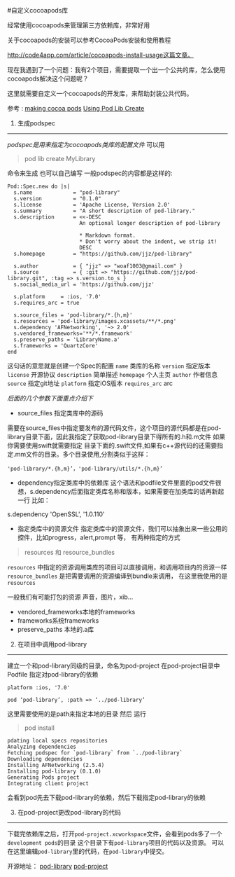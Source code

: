 #自定义cocoapods库

经常使用cocoapods来管理第三方依赖库，非常好用

关于cocoapods的安装可以参考CocoaPods安装和使用教程

http://code4app.com/article/cocoapods-install-usage这篇文章。

现在我遇到了一个问题：我有2个项目，需要提取一个出一个公共的库，怎么使用cocoapods解决这个问题呢？

这里就需要自定义一个cocoapods的开发库，来帮助封装公共代码。

参考 :
[making cocoa pods](https://guides.cocoapods.org/making/index.html)
	 [Using Pod Lib Create](https://guides.cocoapods.org/making/using-pod-lib-create.html)

 

1. 生成podspec
------------

*podspec是用来指定为cocoapods类库的配置文件*
可以用

    

> pod lib create MyLibrary

命令来生成
也可以自己编写
一般podspec的内容都是这样的:

    Pod::Spec.new do |s|
      s.name             = "pod-library"
      s.version          = "0.1.0"
      s.license          = 'Apache License, Version 2.0'
      s.summary          = "A short description of pod-library."
      s.description      = <<-DESC
                           An optional longer description of pod-library
    
                           * Markdown format.
                           * Don't worry about the indent, we strip it!
                           DESC
      s.homepage         = "https://github.com/jjz/pod-library"
    
      s.author           = { "jjz" => "woaf1003@gmail.com" }
      s.source           = { :git => "https://github.com/jjz/pod-library.git", :tag => s.version.to_s }
      s.social_media_url = 'https://github.com/jjz'
    
      s.platform     = :ios, '7.0'
      s.requires_arc = true
    
      s.source_files = 'pod-library/*.{h,m}'
      s.resources = 'pod-library/images.xcassets/**/*.png'
      s.dependency 'AFNetworking', '~> 2.0'
      s.vendored_frameworks='**/*.framework'
      s.preserve_paths = 'LibraryName.a'
      s.frameworks = 'QuartzCore'
    end

这句话的意思就是创建一个Spec的配置
`name`      类库的名称
`version`   指定版本
`license`   开源协议
`description`  简单描述
`homepage`   个人主页
`author` 作者信息
`source`  指定git地址
`platform` 指定iOS版本
`requires_arc`  arc

*后面的几个参数下面重点介绍下*

 - source_files 指定类库中的源码

需要在source_files中指定要发布的源代码文件，这个项目的源代码都是在pod-library目录下面，因此我指定了获取pod-library目录下得所有的.h和.m文件
如果你需要使用swift就需要指定 目录下面的.swift文件,如果有c++源代码的还需要指定.mm文件的目录。多个目录使用,分割类似于这样：

    'pod-library/*.{h,m}’，'pod-library/utils/*.{h,m}’

 - dependency指定类库中的依赖库
这个语法和podfile文件里面的pod文件很想，s.dependency后面指定类库名称和版本，如果需要在加类库的话再新起一行 
比如：

 s.dependency 'OpenSSL', '1.0.110'
 - 指定类库中的资源文件
指定类库中的资源文件，我们可以抽象出来一些公用的控件，比如progress，alert,prompt 等，
有两种指定的方式

> resources 和 resource_bundles

`resources` 中指定的资源调用类库的项目可以直接调用，和调用项目内的资源一样
`resource_bundles` 是把需要调用的资源编译到bundle来调用，
在这里我使用的是`resources`

一般我们有可能打包的资源 声音，图片，xib...
- vendored_frameworks本地的frameworks
- frameworks系统frameworks
- preserve_paths 本地的.a库

2. 在项目中调用pod-library
--------------------

建立一个和pod-library同级的目录，命名为pod-project
在pod-project目录中Podfile
指定对pod-library的依赖

    platform :ios, '7.0'
    
    pod ‘pod-library’, :path => ‘../pod-library’

这里需要使用的是path来指定本地的目录
然后 运行

> pod install

    pdating local specs repositories
    Analyzing dependencies
    Fetching podspec for `pod-library` from `../pod-library`
    Downloading dependencies
    Installing AFNetworking (2.5.4)
    Installing pod-library (0.1.0)
    Generating Pods project
    Integrating client project

会看到pod先去下载pod-library的依赖，然后下载指定pod-library的依赖
 

3. 在pod-project更改pod-library的代码
-------------------------------

下载完依赖库之后，打开`pod-project.xcworkspace`文件，会看到pods多了一个`development pods`的目录
这个目录下有`pod-library`项目的代码以及资源。
可以在这里编辑`pod-library`里的代码，在`pod-library`中提交。

开源地址：
[pod-library](https://github.com/jjz/pod-library)
[pod-project](https://github.com/jjz/pod-project)

